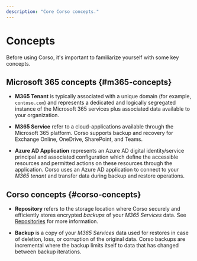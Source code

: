 ```yaml
---
description: "Core Corso concepts."
---
```


# Concepts

Before using Corso, it's important to familiarize yourself with some key concepts.

## Microsoft 365 concepts {#m365-concepts}

* **M365 Tenant** is typically associated with a unique domain (for example, `contoso.com`) and represents a dedicated
and logically segregated instance of the Microsoft 365 services plus associated data available to your organization.

* **M365 Service** refer to a cloud-applications available through the Microsoft 365 platform. Corso supports
backup and recovery for Exchange Online, OneDrive, SharePoint, and Teams.

* **Azure AD Application** represents an Azure AD digital identity/service principal and associated configuration which
define the accessible resources and permitted actions on these resources through the application. Corso uses an Azure AD
application to connect to your *M365 tenant* and transfer data during backup and restore operations.

## Corso concepts {#corso-concepts}

* **Repository** refers to the storage location where Corso securely and efficiently stores encrypted *backups* of your
*M365 Services* data. See [Repositories](/configuration/repos) for more information.

* **Backup** is a copy of your *M365 Services* data used for restores in case of deletion, loss, or corruption of the
original data. Corso backups are incremental where the backup limits itself to data that has changed between backup
iterations.
